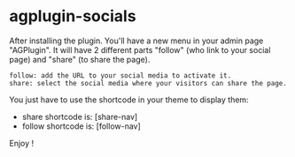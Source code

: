 # agplugin-socials
After installing the plugin. You'll have a new menu in your admin page "AGPlugin". 
It will have 2 different parts "follow" (who link to your social page) and "share" (to share the page).

    follow: add the URL to your social media to activate it.
    share: select the social media where your visitors can share the page.

You just have to use the shortcode in your theme to display them:
- share shortcode is: [share-nav]
- follow shortcode is: [follow-nav]

Enjoy !
